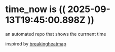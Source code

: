 # time_now is (( 2025-09-13T19:45:00.898Z ))

an automated repo that shows the currnent time

inspired by [breakingheatmap](https://github.com/breakingheatmap/breakingheatmap)